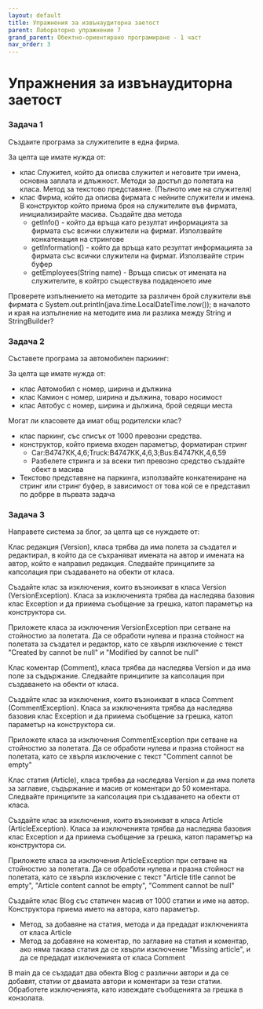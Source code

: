 ```yaml
---
layout: default
title: Упражнения за извънаудиторна заетост
parent: Лабораторно упражнение 7
grand_parent: Обектно-ориентирано програмиране - 1 част
nav_order: 3
---
```

# Упражнения за извънаудиторна заетост

### Задача 1

Създаите програма за служителите в една фирма.

За целта ще имате нужда от:

* клас Служител, който да описва служител и неговите три имена, основна заплата и длъжност. Методи за достъп до полетата на класа. Метод за текстово представяне. (Пълното име на служителя)
* клас Фирма, който да описва фирмата с нейните служители и имена. В конструктор който приема броя на служителите във фирмата, инициализирайте масива. Създайте два метода&#x20;
  * getInfo() - който да връща като резултат информацията за фирмата със всички служители на фирмат. Използвайте конкатенация на стрингове
  * getInformation() - който да връща като резултат информацията за фирмата със всички служители на фирмат. Използвайте стрин буфер
  * getEmployees(String name) - Връща списък от имената на служителите, в койтро съществува подаденоето име

Проверете изпълнението на методите за различен брой служители във фирмата с System.out.println(java.time.LocalDateTime.now());  в началото и края на изпълнение на методите има ли разлика между String и StringBuilder?

### Задача 2

Съставете програма за автомобилен паркиинг:

За целта ще имате нужда от:

* клас Автомобил с номер, ширина и дължина
* клас Камион с номер, ширина и дължина, товаро носимост
* клас Автобус с номер, ширина и дължина, брой седящи места

Могат ли класовете да имат общ родителски клас?

* клас паркинг, със списък от 1000 превозни средства.
* конструктор, който приема входен параметър, форматиран стринг
  * Car:В4747КК,4,6;Truck:В4747КК,4,6,3;Bus:В4747КК,4,6,59
  * Разбелете стринга и за всеки тип превозно средство създайте обект в масива
* Текстово представяне на паркинга, използвайте конкатениране на стринг или стринг буфер, в зависимост от това кой се е представил по добрре в първата задача

### Задача 3

Направете система за блог, за целта ще се нуждаете от:

Клас редакция (Version), класа трябва да има полета за създател и редактирал, в който да се съхраняват имената на автор и имената на автор, който е направил редакция. Следвайте принципите за капсолация при създаването на обекти от класа.

Създайте клас за изключения, които възноикват в класа Version (VersionException). Класа за изключенията трябва да наследява базовия клас Exception и да прииема съобщение за грешка, катоп параметър на конструктора си.

Приложете класа за изключения VersionException при сетване на стойностио за полетата. Да се обработи нулева и празна стойност на полетата за създател и редактор, като се хвърля изключение с текст "Created by cannot be null" и "Modified by cannot be null"

Клас коментар (Comment), класа трябва да наследява Version и да има поле за съдържание. Следвайте принципите за капсолация при създаването на обекти от класа.&#x20;

Създайте клас за изключения, които възноикват в класа Comment (CommentException). Класа за изключенията трябва да наследява базовия клас Exception и да прииема съобщение за грешка, катоп параметър на конструктора си.

Приложете класа за изключения CommentException при сетване на стойностио за полетата. Да се обработи нулева и празна стойност на полетата, като се хвърля изключение с текст "Comment cannot be empty"

Клас статия (Article), класа трябва да наследява Version и да има полета за заглавие, съдържание и масив от коментари до 50 коментара. Следвайте принципите за капсолация при създаването на обекти от класа.

Създайте клас за изключения, които възноикват в класа Article (ArticleException). Класа за изключенията трябва да наследява базовия клас Exception и да прииема съобщение за грешка, катоп параметър на конструктора си.

Приложете класа за изключения ArticleException при сетване на стойностио за полетата. Да се обработи нулева и празна стойност на полетата, като се хвърля изключение с текст "Article title cannot be empty", "Article content cannot be empty", "Comment cannot be null"

Създайте клас Blog със статичен масив от 1000 статии и име на автор. Конструктора приема името на автора, като параметър.&#x20;

* Метод, за добавяне на статия, метода и да предадат изключенията от класа Article
* Метод за добавяне на коментар, по заглавие на статия и коментар, ако няма такава статия  да се хвърли изключение "Missing article", и да се предадат изключенията от класа  Comment

В main да се създадат два обекта  Blog с различни автори и да се добавят, статии от двамата автори и коментари за тези статии. Обработете изключенията, като извеждате съобщенията за грешка в конзолата.






